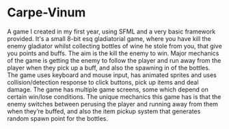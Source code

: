 # Carpe-Vinum
A game I created in my first year, using SFML and a very basic framework provided. It's a small 8-bit esq gladiatorial game, where you have kill the enemy gladiator whilst collecting bottles of wine he stole from you, that give you points and buffs. The aim is the kill the enemy to win. Major mechanics of the game is getting the enemy to follow the player and run away from the player when they pick up a buff, and also the spawning in of the bottles. The game uses keyboard and mouse input, has animated sprites and uses collision/detection response to click buttons, pick up items and deal damage. The game has multiple game screens, some which depend on certain win/lose conditions. The unique mechanics this game has is that the enemy switches between perusing the player and running away from them when they’re buffed, and also the item pickup system that generates random spawn point for the bottles.
